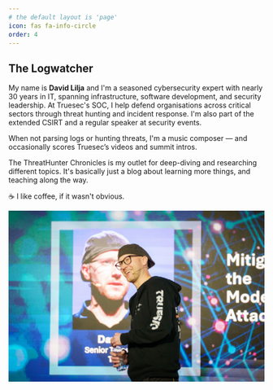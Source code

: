 ```yaml
---
# the default layout is 'page'
icon: fas fa-info-circle
order: 4
---
```


## The Logwatcher

My name is **David Lilja** and I'm a seasoned cybersecurity expert with nearly 30 years in IT, spanning infrastructure, software development, and security leadership. At Truesec's SOC, I help defend organisations across critical sectors through threat hunting and incident response. I'm also part of the extended CSIRT and a regular speaker at security events.

When not parsing logs or hunting threats, I'm a music composer — and occasionally scores Truesec’s videos and summit intros.

The ThreatHunter Chronicles is my outlet for deep-diving and researching different topics. It's basically just a blog about learning more things, and teaching along the way.

☕️ I like coffee, if it wasn't obvious.

![David, the Logwatcher](/assets/img/ThreatHunter-Chronicles-David.png)

